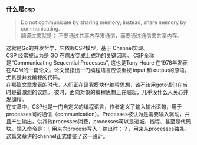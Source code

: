 ### 什么是csp
> Do not communicate by sharing memory; instead, share memory by communicating.  
翻译过来就是： 不要通过共享内存来通信，而要通过通信来共享内存。 

这就是Go的并发哲学，它依赖CSP模型，基于 Channel实现。  
CSP 经常被认为是 GO 在病发变成上成功的关键因素。 CSP全称是“Communicating Sequential Processes”, 这也是Tony Hoare 在1978年发表在ACM的一篇论文。论文里指出一门编程语言应该重视 input 和 output的原语，尤其是并发编程的代码。  
在那篇文章发表的时代，人们正在研究模块化编程思想，该不该用goto语句在当时是最激烈的议题。 彼时，面向对象的编程思想正在崛起，几乎没什么人关心并发编程。  
在文章中，CSP也是一门自定义的编程语言，作者定义了输入输出语句，用于processes间的通信（communication）。Processes被认为是需要输入驱动，并且产生输出，供其他processes消费，processes可以是进城、线程、甚至是代码块。输入命令是：!, 用来向process写入；输出时：？，用来从processes独处。这篇文章讲的channel正式借鉴了这一设计。

